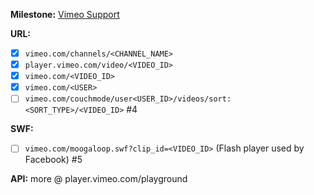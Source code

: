 **Milestone:**
[Vimeo Support](https://github.com/lejenome/html5-video-everywhere/milestones/Vimeo%20Support)

**URL:**
- [x] `vimeo.com/channels/<CHANNEL_NAME>`
- [x] `player.vimeo.com/video/<VIDEO_ID>`
- [x] `vimeo.com/<VIDEO_ID>`
- [x] `vimeo.com/<USER>`
- [ ] `vimeo.com/couchmode/user<USER_ID>/videos/sort:<SORT_TYPE>/<VIDEO_ID>`	#4

**SWF:**
- [ ] `vimeo.com/moogaloop.swf?clip_id=<VIDEO_ID>` (Flash player used by Facebook)	#5

**API:**
more @ player.vimeo.com/playground
